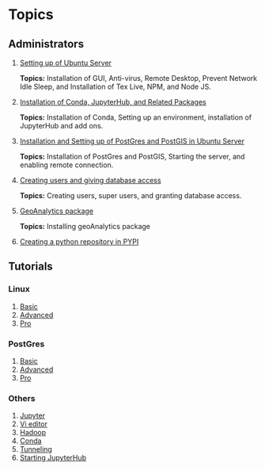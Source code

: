 # Topics

## Administrators

1. [Setting up of Ubuntu Server](ubuntu.html)

    __Topics:__ Installation of GUI, Anti-virus, Remote Desktop, Prevent Network Idle Sleep, and Installation of Tex Live, NPM, and Node JS.
    
2. [Installation of Conda, JupyterHub, and Related Packages](jupyterHub.html)

    __Topics:__ Installation of Conda, Setting up an environment, installation of JupyterHub and add ons. 

3. [Installation and Setting up of PostGres and PostGIS in Ubuntu Server](postGres.html)

    __Topics:__ Installation of PostGres and PostGIS, Starting the server, and enabling remote connection. 

4. [Creating users and giving database access](users.html)

    __Topics:__ Creating users, super users, and granting database access.
5. [GeoAnalytics package](geoAnalytics.html)

    __Topics:__ Installing geoAnalytics package

6. [Creating a python repository in PYPI](pypi.html)
## Tutorials

### Linux
1. [Basic](linuxCommands.html)
2. [Advanced](linuxAdvCommands.html)
3. [Pro](linuxProCommands.html)

### PostGres

1. [Basic](postGresCommands.html)
2. [Advanced](postGresAdvCommands.html)
3. [Pro](postGresProCommands.html)

### Others

1. [Jupyter](jupyterLabCommands.html) 
2. [Vi editor](viCommands.html)
3. [Hadoop](hadoop.html)
4. [Conda](condaCommands.html)
5. [Tunneling](sshAdvCommands.html)
6. [Starting JupyterHub](startJupyterHub.html)

